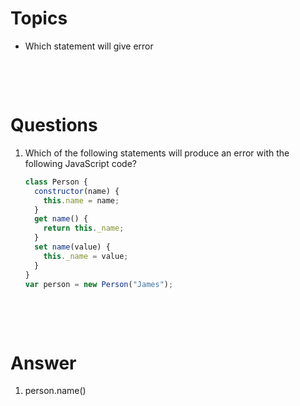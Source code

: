 # Topics

- Which statement will give error

&nbsp;

&nbsp;

# Questions

1. Which of the following statements will produce an error with the following JavaScript code?

   ```js
   class Person {
     constructor(name) {
       this.name = name;
     }
     get name() {
       return this._name;
     }
     set name(value) {
       this._name = value;
     }
   }
   var person = new Person("James");
   ```

&nbsp;

&nbsp;

# Answer

1. person.name()
